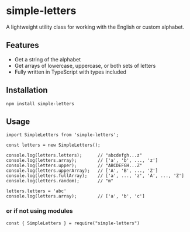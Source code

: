# simple-letters

A lightweight utility class for working with the English or custom alphabet.

## Features

- Get a string of the alphabet
- Get arrays of lowercase, uppercase, or both sets of letters
- Fully written in TypeScript with types included

## Installation

```
npm install simple-letters
```

## Usage

```
import SimpleLetters from 'simple-letters';

const letters = new SimpleLetters();

console.log(letters.letters);      // "abcdefgh...z"
console.log(letters.array);        // ['a', 'b', ..., 'z']
console.log(letters.upper);        // "ABCDEFGH...Z"
console.log(letters.upperArray);   // ['A', 'B', ..., 'Z']
console.log(letters.fullArray);    // ['a', ..., 'z', 'A', ..., 'Z']
console.log(letters.random);       // "m"

letters.letters = 'abc'
console.log(letters.array);        // ['a', 'b', 'c']

```

### or if not using modules

```
const { SimpleLetters } = require("simple-letters")
```
